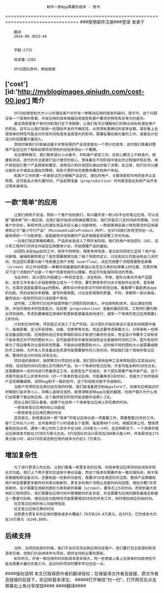                        制作一款App需要的成本 - 简书
================================================================================
###使用邮件注册###登录        发表于


        
        翻译
        2014-08-3023:44


        字数:2725

        阅读量:1265

        SFCD团队原作，原始链接
['cost'][id:'http://myblogimages.qiniudn.com/cost-00.jpg']
简介
--------------------------------------------------------------------------------
        SFCD经常收到大大小小的潜在客户对开发一款移动应用的成本的疑问。很不巧，这个问题没有一个简单的答案，开发应用的成本根据应用类型和客户要求的特性有非常大的差异。
        最佳场景是客户有时间和我们坐下来聊聊，让我们有充分理解他们的商业目标和潜在用户的机会。这可以让我们削弱一些围绕开发的不确定性，从而得到更确切的成本估算。某些看上去很简单的特性可能会对开发时间和成本造成很大的影响，需要在幕后做大量的工作，或者在计划设计阶段需要大量投入。
        其他时候我们只能被迫基于非常有限的产品信息做出一个预计的成本，这时我们靠着对整体产品定位的了解和前期项目得到的经验来得出一个概算。
        无论哪种情况，我们都希望从小点着手，并和客户紧密工作，在核心概念上不断迭代、搭建和测试。迭代的方法是我们设计理念的核心，意味着在不同阶段中彼此的过程循环和反馈。用户体验指引整个产品探索和概念，说明设计和开发团队做出的每个决策。反过来，他们也可以建议新的点子或指出潜在的障碍，有助于更好地完善整体概念和用户体验。
        和客户工作的第一步是尝试充分理解产品定位、潜在的用户、关键场景和可用的技术以及局限。这可能会占用大量时间，产品前期准备（preproduction）时间甚至能达到和产品开发过程本身相当。
一款“简单”的应用
--------------------------------------------------------------------------------
        让我们用例子说话。例如一个客户找到我们，有兴趣开发一款iOS平台的笔记应用，可以说是“最简单”的一类应用。在我们能开始测试和确定概念前，我们可能花几天时间研究策略，讨论客户的目标，审视市场上的潜在竞品并定义最小功能特性。一款能够满足最小特性需求的应用通常称之为“最小可行产品”（MinimumViableProduct,MVP），在SFCD我们非常坚持这一点。越快得到一个功能原型，就能越快评估构建的产品并根据发现调整工作优先级。
        一旦我们锁定策略和概念，产品研发就进入了预开发阶段。我们的用户体验团队（UX）、设计和工程师们共同合作敲定应用整体计划，开始搭建产品的基础。
        UX团队决定App如何工作，枚举不同特性，探索多样场景。笔记如何视觉化呈现？用户如何新增、编辑和删除笔记？是否需要搜索功能？每个场景的定义、讨论和优化可能会耗去几天时间，而且团队需要为每个场景建立用户流程（userflow），决定完成整个流程需要那些屏幕（screen）并之作线框图——屏幕外观最基础的素描以及交互元素的在屏幕上的位置。完美的情况下这个流程的产出是一个用户凭直觉就可以理解，而且尽可能保持简洁的界面。
        与此同时，设计团队开始建立一种视觉语言，决定色彩、字体、图形元素并开发产品图标，这些工作本身几乎就能够独立成为一个项目。要花费很多的功夫才能制作出优秀、富有魅力、无需言语就能展现app的图标。通常设计师会尝试不同的视觉比喻，看看哪个最能表达app的功能。然后绘制许多粗略、速写的框架图，讨论这些框架的质量、不同，来删除一部分噪音。最终选出一批较好的设计送给客户审阅。
        这时候，工程师们已经开始提供每个流程阶段的输入，评估架构和技术，指出潜在的陷阱，评估可用技术的性能能力。在前期（preproduction）准备的最后阶段，工程师们要勾勒出项目结构，考虑到要确保应用维护和更新能够最高效地进行，通常一个简单的笔记应用需要1-2天时间。
        计划到位地时候，项目就正式进入了生产阶段。设计团队开始应用设计语言到线框图中每个，每面屏幕，定义所有控制、动画、切换等等状态，而且还要考虑屏幕大小、分辨率和一些特定设备适配问题。应用图标经过多轮草稿阶段后才能进行最终的渲染，而且设计师要手工绘制多个版本来应对不同的图标大小。这可能是项目中最有挑战而且也是最耗时间的工作，因为有些时候为了保证像素对比度和视觉质量，不能自动调整图标大小。这时候不同的图标大小就需要细致的手工绘制。为开发人员准备这些资源可能需要额外的几天时间。例如我们这个简单的笔记应用，整体的设计时间在10天左右。
        项目组织是按时、按预算交付项目的关键。我们团队使用各种工具来帮助团队实现自动化流程，在较短时间内完成扎实可靠的产品。对一个简单的笔记应用，开发可能会耗时10天左右，还需要额外一些时间进行质量保证工作。在原型生产完成后，多个团队需要严格评审产品，这个流程可能会花上非常多时间（对一个简单的笔记应用，可能要再多3天时间），但是为了向终端用户呈现精雕细琢、消除bug和不一致的软件，这个阶段绝对是不可或缺的。
        当客户觉得现在应用已经完成的时候，我们就准备提交到Appstore了。在编写应用描述的时候我们会非常小心，并精心选择合适的、能够清晰说明app功能的截图，向用户展示为什么他们会需要下载这款应用。这个最终提交阶段可能会额外话费1-2天。
        现在让我们回头看看，结算下在这样一个简单笔记应用上所花费的时间。
        一款简单笔记应用的核心功能组
        一款简单笔记应用花费的时间
        显而易见，即使是这样一款“简单”的笔记应用也是一项重要工作，需要整整25天的工作。每个工作日八小时，总共是两百个小时或者五个星期，每星期40个小时。根据具体公司、整体质量和经验水明，通常一家公司的工资水平在100-250美元一小时。在这种薪资下，一个简单的笔记应用成本可能在2万到5万美元左右。SFCD团队的设计薪资在200美元每小时，开发薪资在175美元每小时，由SFCD完成这款应用的成本大约在3.7万美元。
增加复杂性
--------------------------------------------------------------------------------
        为了进行更深入的比较，让我们看看一款更复杂的应用，向简单笔记应用添加在线同步和社交功能。我们上个例子里仅仅适用于移动设备，而这个版本则需要开发一套后端系统，用于保存数据和跨设备访问。还要制造一些新的功能性，需要SFCD各类团队的注意。整体产品策略和用户体验需要更多额外时间来勾勒新的、更复杂的用户流程以及额外的闲逛图，增加大概7天项目耗时。设计需要生成新的图形元素和新的屏幕（screen），要多花上5天时间。而受到最大影响的工程师团队，他们需要在应用代码中管理额外的复杂度，并且需要为应用的服务器端全新建立一整套代码库。增加这些功能特性可能需要增加50天的开发工作，同时增加相应的QA时间。
        社交笔记应用的核心功能特性组
        社交笔记应用花费的时间
        这款更大更复杂的应用的整体成本大概由7.76万到19.4万美元。在SFCD，它的成本大约在14万美元（$140,800）。
后续支持
--------------------------------------------------------------------------------
        当然，当项目结束的时候，我们不会仅仅将这款应用交给客户。我们要打包全部源码和资源来交接，但我们仍会继续参与项目，提供支持和必要的更新。
        如你所见，开发一款应用的时间和成本差异很大，而一些表面上看上去简单的功能特性可能会需要大量的实施工作。启动你的项目时要牢牢记住这一点。
####版权说明        本文已取得原作者的翻译授权；在保留译文作者及链接、原文作者及链接的前提下，欢迎转载本译文。
#####打开微信“扫一扫”，打开网页后点击屏幕右上角分享按钮####
        ####翻译####
      
